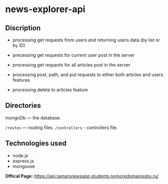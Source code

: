 # news-explorer-api

## Discription

- processing get requests from users and returning users data (by list or by ID)

- precessing get requests for current user post in the server

- processing get requests for all articles post in the server

- processing post, path, and put requests to either both articles and users features

- processing delete to articles feature

## Directories

mongoDb — the database.

`/routes` — routing files.
`/controllers` - controllers file.

## Technologies used

- node.js
- express.js
- mongoose

 **Offical Page:**
 https://api.tamarsnewsapp.students.nomoredomainssbs.ru/
